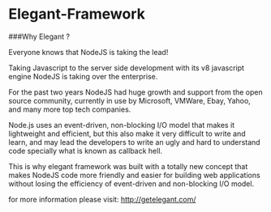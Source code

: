 # Elegant-Framework


###Why Elegant ?

Everyone knows that NodeJS is taking the lead!

Taking Javascript to the server side development with its v8 javascript engine NodeJS is taking over the enterprise.

For the past two years NodeJS had huge growth and support from the open source community, currently in use by Microsoft, VMWare, Ebay, Yahoo, and many more top tech companies.

Node.js uses an event-driven, non-blocking I/O model that makes it lightweight and efficient, but this also make it very difficult to write and learn, and may lead the developers to write an ugly and hard to understand code specially what is known as callback hell.

This is why elegant framework was built with a totally new concept that makes NodeJS code more friendly and easier for building web applications without losing the efficiency of event-driven and non-blocking I/O model.

for more information please visit: http://getelegant.com/
